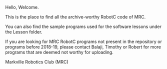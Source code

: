 Hello, Welcome.

This is the place to find all the archive-worthy RobotC code of MRC.

You can also find the sample programs used for the software lessons under the Lesson folder.

If you are looking for MRC RobotC programs not present in the repository or programs before 2018-19, please contact Balaji, Timothy or Robert for more programs that are deemed not worthy for uploading.

Markville Robotics Club (MRC)
